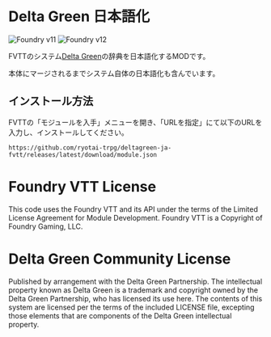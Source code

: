 # Delta Green 日本語化
![Foundry v11](https://img.shields.io/badge/foundry-v11-green)
![Foundry v12](https://img.shields.io/badge/foundry-v12-green)

FVTTのシステム[Delta Green](https://github.com/TheLastScrub/delta-green-foundry-vtt-system)の辞典を日本語化するMODです。

本体にマージされるまでシステム自体の日本語化も含んでいます。

## インストール方法
FVTTの「モジュールを入手」メニューを開き、「URLを指定」にて以下のURLを入力し、インストールしてください。
```
https://github.com/ryotai-trpg/deltagreen-ja-fvtt/releases/latest/download/module.json
```

# Foundry VTT License

This code uses the Foundry VTT and its API under the terms of the Limited License Agreement for Module Development.
Foundry VTT is a Copyright of Foundry Gaming, LLC.

# Delta Green Community License

Published by arrangement with the Delta Green Partnership. The intellectual property known as Delta Green is a trademark and copyright owned by the Delta Green Partnership, who has licensed its use here. The contents of this system are licensed per the terms of the included LICENSE file, excepting those elements that are components of the Delta Green intellectual property.
